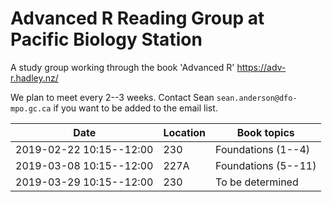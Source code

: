 # Advanced R Reading Group at Pacific Biology Station

A study group working through the book 'Advanced R' https://adv-r.hadley.nz/

We plan to meet every 2--3 weeks. Contact Sean `sean.anderson@dfo-mpo.gc.ca` if you want to be added to the email list.

| Date                     | Location  | Book topics                |
|--------------------------|-----------|----------------------------|
| 2019-02-22 10:15--12:00  | 230       | Foundations (1--4)         |
| 2019-03-08 10:15--12:00  | 227A      | Foundations (5--11)        |
| 2019-03-29 10:15--12:00  | 230       | To be determined           |

